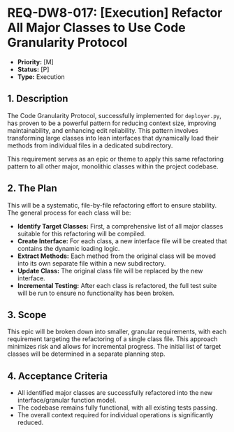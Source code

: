 # REQ-DW8-017: [Execution] Refactor All Major Classes to Use Code Granularity Protocol

- **Priority:** [M]
- **Status:** [P]
- **Type:** Execution

## 1. Description

The Code Granularity Protocol, successfully implemented for `deployer.py`, has proven to be a powerful pattern for reducing context size, improving maintainability, and enhancing edit reliability. This pattern involves transforming large classes into lean interfaces that dynamically load their methods from individual files in a dedicated subdirectory.

This requirement serves as an epic or theme to apply this same refactoring pattern to all other major, monolithic classes within the project codebase.

## 2. The Plan

This will be a systematic, file-by-file refactoring effort to ensure stability. The general process for each class will be:

- **Identify Target Classes:** First, a comprehensive list of all major classes suitable for this refactoring will be compiled.
- **Create Interface:** For each class, a new interface file will be created that contains the dynamic loading logic.
- **Extract Methods:** Each method from the original class will be moved into its own separate file within a new subdirectory.
- **Update Class:** The original class file will be replaced by the new interface.
- **Incremental Testing:** After each class is refactored, the full test suite will be run to ensure no functionality has been broken.

## 3. Scope

This epic will be broken down into smaller, granular requirements, with each requirement targeting the refactoring of a single class file. This approach minimizes risk and allows for incremental progress. The initial list of target classes will be determined in a separate planning step.

## 4. Acceptance Criteria

- All identified major classes are successfully refactored into the new interface/granular function model.
- The codebase remains fully functional, with all existing tests passing.
- The overall context required for individual operations is significantly reduced.
